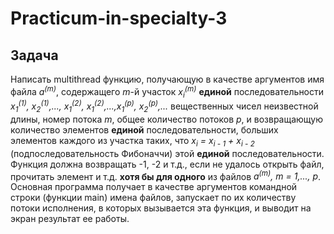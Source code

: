 # Practicum-in-specialty-3

## Задача
Написать multithread функцию, получающую в качестве аргументов имя файла *a<sup>(m)</sup>*, содержащего *m*-й участок *x<sub>i</sub><sup>(m)</sup>* **единой** последовательности 
*x<sub>1</sub><sup>(1)</sup>, x<sub>2</sub><sup>(1)</sup>,..., x<sub>1</sub><sup>(2)</sup>, x<sub>1</sub><sup>(2)</sup>,...,x<sub>1</sub><sup>(p)</sup>, x<sub>2</sub><sup>(p)</sup>,...* вещественных чисел неизвестной длины,
номер потока *m*, общее количество потоков *p*, и возвращающую количество элементов **единой** последовательности, больших элементов каждого из участка таких, что *x<sub>i</sub> =  x<sub>i - 1</sub> + x<sub>i - 2</sub>*
(подпоследовательность Фибоначчи) этой **единой** последовательности. Функция должна возвращать -1, -2 и т.д., если не удалось открыть 
файл, прочитать элемент и т.д. **хотя бы для одного** из файлов *a<sup>(m)</sup>, m = 1,..., p*. Основная программа получает в качестве аргументов командной строки (функции main) имена файлов, 
запускает по их количеству потоки исполнения, в которых вызывается эта функция, и выводит на экран результат ее работы.
